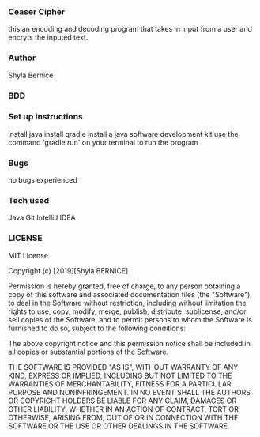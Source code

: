 ### Ceaser Cipher
 this an encoding and decoding program that takes in input from a user and encryts the inputed text.

 ### Author 
 Shyla Bernice 

 ### BDD


 ### Set up instructions
install java 
install gradle 
install a java software development kit 
use the command 'gradle run' on your terminal  to run the program 
 ### Bugs 
no bugs experienced 
 ### Tech used 
Java 
Git 
IntelliJ IDEA
### LICENSE
 MIT License

Copyright (c) [2019][Shyla BERNICE]

Permission is hereby granted, free of charge, to any person obtaining a copy of this software and associated documentation files (the "Software"), to deal in the Software without restriction, including without limitation the rights to use, copy, modify, merge, publish, distribute, sublicense, and/or sell copies of the Software, and to permit persons to whom the Software is furnished to do so, subject to the following conditions:

The above copyright notice and this permission notice shall be included in all copies or substantial portions of the Software.

THE SOFTWARE IS PROVIDED "AS IS", WITHOUT WARRANTY OF ANY KIND, EXPRESS OR IMPLIED, INCLUDING BUT NOT LIMITED TO THE WARRANTIES OF MERCHANTABILITY, FITNESS FOR A PARTICULAR PURPOSE AND NONINFRINGEMENT. IN NO EVENT SHALL THE AUTHORS OR COPYRIGHT HOLDERS BE LIABLE FOR ANY CLAIM, DAMAGES OR OTHER LIABILITY, WHETHER IN AN ACTION OF CONTRACT, TORT OR OTHERWISE, ARISING FROM, OUT OF OR IN CONNECTION WITH THE SOFTWARE OR THE USE OR OTHER DEALINGS IN THE SOFTWARE.